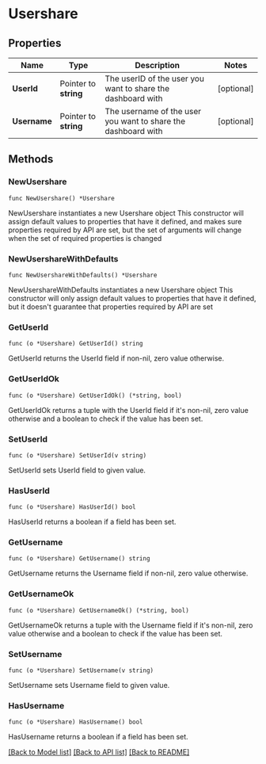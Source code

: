 # Usershare

## Properties

Name | Type | Description | Notes
------------ | ------------- | ------------- | -------------
**UserId** | Pointer to **string** | The userID of the user you want to share the dashboard with | [optional] 
**Username** | Pointer to **string** | The username of the user you want to share the dashboard with | [optional] 

## Methods

### NewUsershare

`func NewUsershare() *Usershare`

NewUsershare instantiates a new Usershare object
This constructor will assign default values to properties that have it defined,
and makes sure properties required by API are set, but the set of arguments
will change when the set of required properties is changed

### NewUsershareWithDefaults

`func NewUsershareWithDefaults() *Usershare`

NewUsershareWithDefaults instantiates a new Usershare object
This constructor will only assign default values to properties that have it defined,
but it doesn't guarantee that properties required by API are set

### GetUserId

`func (o *Usershare) GetUserId() string`

GetUserId returns the UserId field if non-nil, zero value otherwise.

### GetUserIdOk

`func (o *Usershare) GetUserIdOk() (*string, bool)`

GetUserIdOk returns a tuple with the UserId field if it's non-nil, zero value otherwise
and a boolean to check if the value has been set.

### SetUserId

`func (o *Usershare) SetUserId(v string)`

SetUserId sets UserId field to given value.

### HasUserId

`func (o *Usershare) HasUserId() bool`

HasUserId returns a boolean if a field has been set.

### GetUsername

`func (o *Usershare) GetUsername() string`

GetUsername returns the Username field if non-nil, zero value otherwise.

### GetUsernameOk

`func (o *Usershare) GetUsernameOk() (*string, bool)`

GetUsernameOk returns a tuple with the Username field if it's non-nil, zero value otherwise
and a boolean to check if the value has been set.

### SetUsername

`func (o *Usershare) SetUsername(v string)`

SetUsername sets Username field to given value.

### HasUsername

`func (o *Usershare) HasUsername() bool`

HasUsername returns a boolean if a field has been set.


[[Back to Model list]](../README.md#documentation-for-models) [[Back to API list]](../README.md#documentation-for-api-endpoints) [[Back to README]](../README.md)


